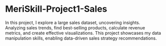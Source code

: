 # MeriSkill-Project1-Sales
In this project, I explore a large sales dataset, uncovering insights. Analyzing sales trends, find best-selling products, calculate revenue metrics, and create effective visualizations. This project showcases my data manipulation skills, enabling data-driven sales strategy recommendations.
